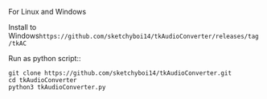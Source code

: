 For Linux and Windows

Install to Windows``https://github.com/sketchyboi14/tkAudioConverter/releases/tag/tkAC``


Run as python script::
```
git clone https://github.com/sketchyboi14/tkAudioConverter.git
cd tkAudioConverter
python3 tkAudioConverter.py
```
